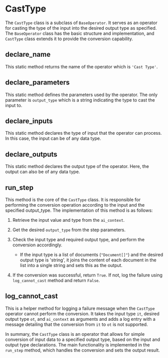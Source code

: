 # CastType

The `CastType` class is a subclass of `BaseOperator`. It serves as an operator for casting the type of the input into the desired output type as specified. The `BaseOperator` class has the basic structure and implementation, and `CastType` class extends it to provide the conversion capability.

## declare_name

This static method returns the name of the operator which is `'Cast Type'`.

## declare_parameters

This static method defines the parameters used by the operator. The only parameter is `output_type` which is a string indicating the type to cast the input to.

## declare_inputs

This static method declares the type of input that the operator can process. In this case, the input can be of any data type.

## declare_outputs

This static method declares the output type of the operator. Here, the output can also be of any data type.

## run_step

This method is the core of the `CastType` class. It is responsible for performing the conversion operation according to the input and the specified output_type. The implementation of this method is as follows:

1. Retrieve the input value and type from the `ai_context`.

2. Get the desired `output_type` from the step parameters.

3. Check the input type and required output type, and perform the conversion accordingly.

    - If the input type is a list of documents (`"Document[]"`) and the desired output type is 'string', it joins the content of each document in the list into a single string and sets this as the output.

4. If the conversion was successful, return `True`. If not, log the failure using `log_cannot_cast` method and return `False`.

## log_cannot_cast

This is a helper method for logging a failure message when the `CastType` operator cannot perform the conversion. It takes the input type `it`, desired output type `ot`, and `ai_context` as arguments and adds a log entry with a message detailing that the conversion from `it` to `ot` is not supported.

In summary, the `CastType` class is an operator that allows for simple conversion of input data to a specified output type, based on the input and output type declarations. The main functionality is implemented in the `run_step` method, which handles the conversion and sets the output result.